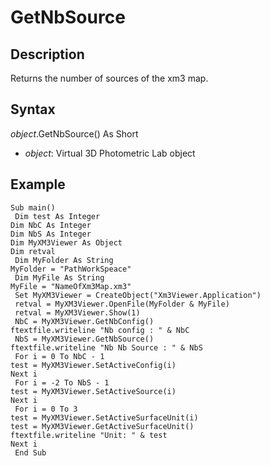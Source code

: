# GetNbSource 

## Description 

Returns the number of sources of the xm3 map.

## Syntax 

*object*.GetNbSource\(\) As Short

- *object*: Virtual 3D Photometric Lab object


## Example 

```
Sub main()
 Dim test As Integer
Dim NbC As Integer
Dim NbS As Integer
Dim MyXM3Viewer As Object
Dim retval
 Dim MyFolder As String
MyFolder = "PathWorkSpeace"
 Dim MyFile As String
MyFile = "NameOfXm3Map.xm3"
 Set MyXM3Viewer = CreateObject("Xm3Viewer.Application")
 retval = MyXM3Viewer.OpenFile(MyFolder & MyFile)
 retval = MyXM3Viewer.Show(1)
 NbC = MyXM3Viewer.GetNbConfig()
ftextfile.writeline "Nb config : " & NbC
 NbS = MyXM3Viewer.GetNbSource()
ftextfile.writeline "Nb Nb Source : " & NbS
 For i = 0 To NbC - 1
test = MyXM3Viewer.SetActiveConfig(i)
Next i
 For i = -2 To NbS - 1
test = MyXM3Viewer.SetActiveSource(i)
Next i
 For i = 0 To 3
test = MyXM3Viewer.SetActiveSurfaceUnit(i)
test = MyXM3Viewer.GetActiveSurfaceUnit()
ftextfile.writeline "Unit: " & test
Next i
 End Sub

```



